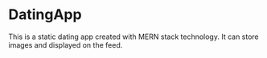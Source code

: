 # DatingApp
This is a static dating app created with MERN stack technology. It can store images and displayed on the feed.
